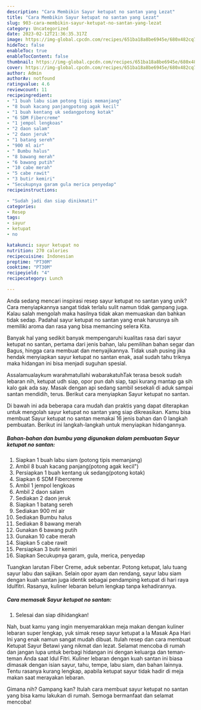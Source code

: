 ```yaml
---
description: "Cara Membikin Sayur ketupat no santan yang Lezat"
title: "Cara Membikin Sayur ketupat no santan yang Lezat"
slug: 903-cara-membikin-sayur-ketupat-no-santan-yang-lezat
category: Uncategorized
date: 2023-02-12T21:36:35.317Z
image: https://img-global.cpcdn.com/recipes/651ba18a8be6945e/680x482cq70/sayur-ketupat-no-santan-foto-resep-utama.jpg
hideToc: false
enableToc: true
enableTocContent: false
thumbnail: https://img-global.cpcdn.com/recipes/651ba18a8be6945e/680x482cq70/sayur-ketupat-no-santan-foto-resep-utama.jpg
cover: https://img-global.cpcdn.com/recipes/651ba18a8be6945e/680x482cq70/sayur-ketupat-no-santan-foto-resep-utama.jpg
author: Admin
authorAv: notfound
ratingvalue: 4.6
reviewcount: 11
recipeingredient:
- "1 buah labu siam potong tipis memanjang"
- "8 buah kacang panjangpotong agak kecil"
- "1 buah kentang uk sedangpotong kotak"
- "6 SDM Fibercreme"
- "1 jempol lengkoas"
- "2 daon salam"
- "2 daon jeruk"
- "1 batang sereh"
- "900 ml air"
- " Bumbu halus"
- "8 bawang merah"
- "6 bawang putih"
- "10 cabe merah"
- "5 cabe rawit"
- "3 butir kemiri"
- "Secukupnya garam gula merica penyedap"
recipeinstructions:

- "Sudah jadi dan siap dinikmati!"
categories:
- Resep
tags:
- sayur
- ketupat
- no

katakunci: sayur ketupat no 
nutrition: 270 calories
recipecuisine: Indonesian
preptime: "PT30M"
cooktime: "PT30M"
recipeyield: "4"
recipecategory: Lunch

---
```





Anda sedang mencari inspirasi resep sayur ketupat no santan yang unik? Cara menyiapkannya sangat tidak terlalu sulit namun tidak gampang juga. Kalau salah mengolah maka hasilnya tidak akan memuaskan dan bahkan tidak sedap. Padahal sayur ketupat no santan yang enak harusnya sih memiliki aroma dan rasa yang bisa memancing selera Kita.





Banyak hal yang sedikit banyak mempengaruhi kualitas rasa dari sayur ketupat no santan, pertama dari jenis bahan, lalu pemilihan bahan segar dan Bagus, hingga cara membuat dan menyajikannya. Tidak usah pusing jika hendak menyiapkan sayur ketupat no santan enak,      asal sudah tahu triknya maka hidangan ini bisa menjadi suguhan spesial.














Assalamualaykum warahmatullahi wabarakatuhTak terasa besok sudah lebaran nih, ketupat udh siap, opor pun dah siap, tapi kurang mantap ga sih kalo gak ada say. Masak dengan api sedang sambil sesekali di aduk sampai santan mendidih, terus. Berikut cara menyiapkan Sayur ketupat no santan.






Di bawah ini ada beberapa cara mudah dan praktis yang dapat diterapkan untuk mengolah sayur ketupat no santan yang siap dikreasikan. Kamu bisa membuat Sayur ketupat no santan memakai 16 jenis bahan dan 0 langkah pembuatan. Berikut ini langkah-langkah untuk menyiapkan hidangannya.

<!--inarticleads1-->

##### Bahan-bahan dan bumbu yang digunakan dalam pembuatan Sayur ketupat no santan:

1. Siapkan 1 buah labu siam (potong tipis memanjang)
1. Ambil 8 buah kacang panjang(potong agak kecil&#34;)
1. Persiapkan 1 buah kentang uk sedang(potong kotak)
1. Siapkan 6 SDM Fibercreme
1. Ambil 1 jempol lengkoas
1. Ambil 2 daon salam
1. Sediakan 2 daon jeruk
1. Siapkan 1 batang sereh
1. Sediakan 900 ml air
1. Sediakan  Bumbu halus
1. Sediakan 8 bawang merah
1. Gunakan 6 bawang putih
1. Gunakan 10 cabe merah
1. Siapkan 5 cabe rawit
1. Persiapkan 3 butir kemiri
1. Siapkan Secukupnya garam, gula, merica, penyedap


Tuangkan larutan Fiber Creme, aduk sebentar. Potong ketupat, lalu tuang sayur labu dan sajikan. Selain opor ayam dan rendang, sayur labu siam dengan kuah santan juga identik sebagai pendamping ketupat di hari raya Idulfitri. Rasanya, kuliner lebaran belum lengkap tanpa kehadirannya. 

<!--inarticleads2-->

##### Cara memasak Sayur ketupat no santan:


1. Selesai dan siap dihidangkan!

Nah, buat kamu yang ingin menyemarakkan meja makan dengan kuliner lebaran super lengkap, yuk simak resep sayur ketupat a la Masak Apa Hari Ini yang enak namun sangat mudah dibuat. Itulah resep dan cara membuat Ketupat Sayur Betawi yang nikmat dan lezat. Selamat mencoba di rumah dan jangan lupa untuk berbagi hidangan ini dengan keluarga dan teman-teman Anda saat Idul Fitri. Kuliner lebaran dengan kuah santan ini biasa dimasak dengan isian sayur, tahu, tempe, labu siam, dan bahan lainnya. Tentu rasanya kurang lengkap, apabila ketupat sayur tidak hadir di meja makan saat merayakan lebaran. 

Gimana nih? Gampang kan? Itulah cara membuat sayur ketupat no santan yang bisa kamu lakukan di rumah. Semoga bermanfaat dan selamat mencoba!
